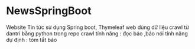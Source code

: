 # NewsSpringBoot
Website Tin tức sử dụng Spring boot, Thymeleaf
web dùng dữ liệu crawl từ dantri bằng python trong repo crawl
tính năng : đọc báo ,báo nói
tính năng dự định : tóm tắt báo
